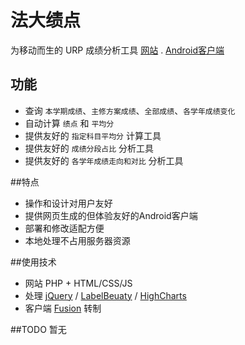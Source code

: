 # 法大绩点 
为移动而生的 URP 成绩分析工具 [网站](https://icupl.cn) . [Android客户端](http://cuplgpa-10040742.file.myqcloud.com/cuplgpa_1.0.apk)

## 功能
- 查询 `本学期成绩`、`主修方案成绩`、`全部成绩`、`各学年成绩变化`  
- 自动计算 `绩点` 和 `平均分`  
- 提供友好的 `指定科目平均分` 计算工具  
- 提供友好的 `成绩分段占比` 分析工具  
- 提供友好的 `各学年成绩走向和对比` 分析工具  

##特点
- 操作和设计对用户友好
- 提供网页生成的但体验友好的Android客户端
- 部署和修改适配方便
- 本地处理不占用服务器资源

##使用技术
- 网站 PHP + HTML/CSS/JS
- 处理 [jQuery](https://jquery.com/) / [LabelBeuaty](https://github.com/fntneves/jquery-labelauty) / [HighCharts](https://www.hcharts.cn/)
- 客户端 [Fusion](https://www.coolapk.com/apk/cn.coldsong.fusionapp) 转制

##TODO
暂无
